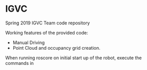 # IGVC
Spring 2019 IGVC Team code repository

Working features of the provided code:
  * Manual Driving
  * Point Cloud and occupancy grid creation.

When running roscore on initial start up of the robot, execute the commands in
